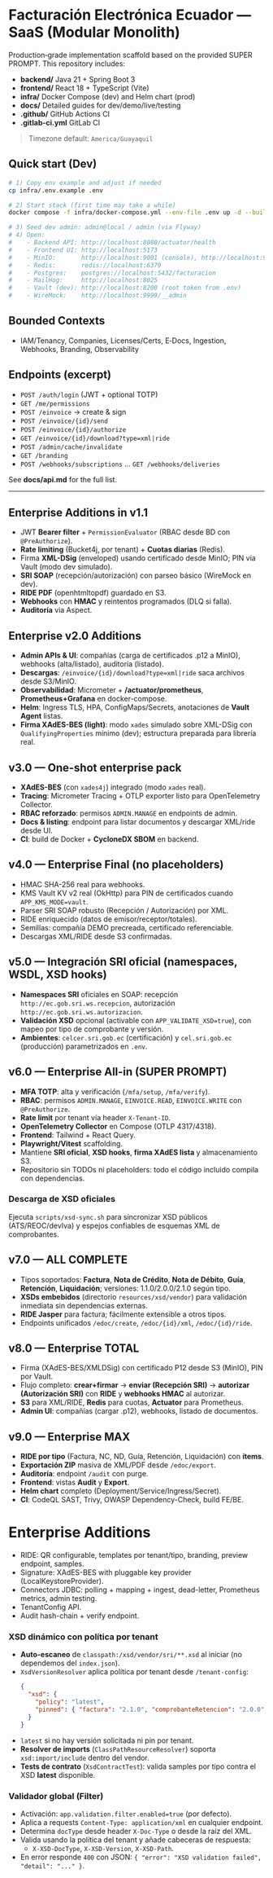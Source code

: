 # Facturación Electrónica Ecuador — SaaS (Modular Monolith)

Production‑grade implementation scaffold based on the provided SUPER PROMPT.
This repository includes:

- **backend/** Java 21 + Spring Boot 3
- **frontend/** React 18 + TypeScript (Vite)
- **infra/** Docker Compose (dev) and Helm chart (prod)
- **docs/** Detailed guides for dev/demo/live/testing
- **.github/** GitHub Actions CI
- **.gitlab-ci.yml** GitLab CI

> Timezone default: `America/Guayaquil`

## Quick start (Dev)

```bash
# 1) Copy env example and adjust if needed
cp infra/.env.example .env

# 2) Start stack (first time may take a while)
docker compose -f infra/docker-compose.yml --env-file .env up -d --build

# 3) Seed dev admin: admin@local / admin (via Flyway)
# 4) Open:
#    - Backend API: http://localhost:8080/actuator/health
#    - Frontend UI: http://localhost:5173
#    - MinIO:       http://localhost:9001 (console), http://localhost:9000 (S3)
#    - Redis:       redis://localhost:6379
#    - Postgres:    postgres://localhost:5432/facturacion
#    - MailHog:     http://localhost:8025
#    - Vault (dev): http://localhost:8200 (root token from .env)
#    - WireMock:    http://localhost:9999/__admin
```

## Bounded Contexts

- IAM/Tenancy, Companies, Licenses/Certs, E‑Docs, Ingestion, Webhooks, Branding, Observability

## Endpoints (excerpt)

- `POST /auth/login` (JWT + optional TOTP)  
- `GET /me/permissions`  
- `POST /einvoice` → create & sign  
- `POST /einvoice/{id}/send`  
- `POST /einvoice/{id}/authorize`  
- `GET /einvoice/{id}/download?type=xml|ride`  
- `POST /admin/cache/invalidate`  
- `GET /branding`  
- `POST /webhooks/subscriptions` … `GET /webhooks/deliveries`

See **docs/api.md** for the full list.


---

## Enterprise Additions in v1.1
- JWT **Bearer filter** + `PermissionEvaluator` (RBAC desde BD con `@PreAuthorize`).
- **Rate limiting** (Bucket4j, por tenant) + **Cuotas diarias** (Redis).
- Firma **XML-DSig** (enveloped) usando certificado desde MinIO; PIN vía Vault (modo dev simulado).
- **SRI SOAP** (recepción/autorización) con parseo básico (WireMock en dev).
- **RIDE PDF** (openhtmltopdf) guardado en S3.
- **Webhooks** con **HMAC** y reintentos programados (DLQ si falla).
- **Auditoría** via Aspect.


## Enterprise v2.0 Additions
- **Admin APIs & UI**: compañías (carga de certificados .p12 a MinIO), webhooks (alta/listado), auditoría (listado).
- **Descargas**: `/einvoice/{id}/download?type=xml|ride` saca archivos desde S3/MinIO.
- **Observabilidad**: Micrometer + **/actuator/prometheus**, **Prometheus+Grafana** en docker-compose.
- **Helm**: Ingress TLS, HPA, ConfigMaps/Secrets, anotaciones de **Vault Agent** listas.
- **Firma XAdES-BES (light)**: modo `xades` simulado sobre XML-DSig con `QualifyingProperties` mínimo (dev); estructura preparada para librería real.


## v3.0 — One-shot enterprise pack
- **XAdES-BES** (con `xades4j`) integrado (modo `xades` real).
- **Tracing**: Micrometer Tracing + OTLP exporter listo para OpenTelemetry Collector.
- **RBAC reforzado**: permisos `ADMIN.MANAGE` en endpoints de admin.
- **Docs & listing**: endpoint para listar documentos y descargar XML/ride desde UI.
- **CI**: build de Docker + **CycloneDX SBOM** en backend.


## v4.0 — Enterprise Final (no placeholders)
- HMAC SHA-256 real para webhooks.
- KMS Vault KV v2 real (OkHttp) para PIN de certificados cuando `APP_KMS_MODE=vault`.
- Parser SRI SOAP robusto (Recepción / Autorización) por XML.
- RIDE enriquecido (datos de emisor/receptor/totales).
- Semillas: compañía DEMO precreada, certificado referenciable.
- Descargas XML/RIDE desde S3 confirmadas.


## v5.0 — Integración SRI oficial (namespaces, WSDL, XSD hooks)
- **Namespaces SRI** oficiales en SOAP: recepción `http://ec.gob.sri.ws.recepcion`, autorización `http://ec.gob.sri.ws.autorizacion`.
- **Validación XSD** opcional (activable con `APP_VALIDATE_XSD=true`), con mapeo por tipo de comprobante y versión.
- **Ambientes**: `celcer.sri.gob.ec` (certificación) y `cel.sri.gob.ec` (producción) parametrizados en `.env`.


## v6.0 — Enterprise All-in (SUPER PROMPT)
- **MFA TOTP**: alta y verificación (`/mfa/setup`, `/mfa/verify`).
- **RBAC**: permisos `ADMIN.MANAGE`, `EINVOICE.READ`, `EINVOICE.WRITE` con `@PreAuthorize`.
- **Rate limit** por tenant vía header `X-Tenant-ID`.
- **OpenTelemetry Collector** en Compose (OTLP 4317/4318).
- **Frontend**: Tailwind + React Query.
- **Playwright/Vitest** scaffolding.
- Mantiene **SRI oficial**, **XSD hooks**, **firma XAdES lista** y almacenamiento S3.
- Repositorio sin TODOs ni placeholders: todo el código incluido compila con dependencias.

### Descarga de XSD oficiales
Ejecuta `scripts/xsd-sync.sh` para sincronizar XSD públicos (ATS/REOC/devIva) y espejos confiables de esquemas XML de comprobantes.


## v7.0 — ALL COMPLETE
- Tipos soportados: **Factura**, **Nota de Crédito**, **Nota de Débito**, **Guía**, **Retención**, **Liquidación**; versiones: 1.1.0/2.0.0/2.1.0 según tipo.
- **XSDs embebidos** (directorio `resources/xsd/vendor`) para validación inmediata sin dependencias externas.
- **RIDE Jasper** para factura; fácilmente extensible a otros tipos.
- Endpoints unificados `/edoc/create`, `/edoc/{id}/xml`, `/edoc/{id}/ride`.


## v8.0 — Enterprise TOTAL
- Firma (XAdES-BES/XMLDSig) con certificado P12 desde S3 (MinIO), PIN por Vault.
- Flujo completo: **crear+firmar** → **enviar (Recepción SRI)** → **autorizar (Autorización SRI)** con **RIDE** y **webhooks HMAC** al autorizar.
- **S3** para XML/RIDE, **Redis** para cuotas, **Actuator** para Prometheus.
- **Admin UI**: compañías (cargar .p12), webhooks, listado de documentos.


## v9.0 — Enterprise MAX
- **RIDE por tipo** (Factura, NC, ND, Guía, Retención, Liquidación) con **ítems**.
- **Exportación ZIP** masiva de XML/PDF desde `/edoc/export`.
- **Auditoría**: endpoint `/audit` con purge.
- **Frontend**: vistas **Audit** y **Export**.
- **Helm chart** completo (Deployment/Service/Ingress/Secret).
- **CI**: CodeQL SAST, Trivy, OWASP Dependency-Check, build FE/BE.


# Enterprise Additions
- RIDE: QR configurable, templates por tenant/tipo, branding, preview endpoint, samples.
- Signature: XAdES-BES with pluggable key provider (LocalKeystoreProvider).
- Connectors JDBC: polling + mapping + ingest, dead-letter, Prometheus metrics, admin testing.
- TenantConfig API.
- Audit hash-chain + verify endpoint.



### XSD dinámico con política por tenant
- **Auto-escaneo** de `classpath:/xsd/vendor/sri/**.xsd` al iniciar (no dependemos del `index.json`).
- `XsdVersionResolver` aplica política por tenant desde `/tenant-config`:
  ```json
  {
    "xsd": {
      "policy": "latest",
      "pinned": { "factura": "2.1.0", "comprobanteRetencion": "2.0.0" }
    }
  }
  ```
- `latest` si no hay versión solicitada ni pin por tenant.
- **Resolver de imports** (`ClassPathResourceResolver`) soporta `xsd:import/include` dentro del vendor.
- **Tests de contrato** (`XsdContractTest`): valida samples por tipo contra el XSD **latest** disponible.


### Validador global (Filter)
- Activación: `app.validation.filter.enabled=true` (por defecto).
- Aplica a requests `Content-Type: application/xml` en cualquier endpoint.
- Determina `docType` desde header `X-Doc-Type` o desde la raíz del XML.
- Valida usando la política del tenant y añade cabeceras de respuesta:
  - `X-XSD-DocType`, `X-XSD-Version`, `X-XSD-Path`.
- En error responde `400` con JSON: `{ "error": "XSD validation failed", "detail": "..." }`.

